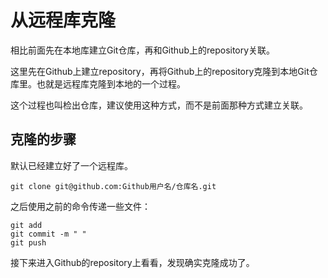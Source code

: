 # 从远程库克隆
相比前面先在本地库建立Git仓库，再和Github上的repository关联。

这里先在Github上建立repository，再将Github上的repository克隆到本地Git仓库里。也就是远程库克隆到本地的一个过程。

这个过程也叫检出仓库，建议使用这种方式，而不是前面那种方式建立关联。

## 克隆的步骤
默认已经建立好了一个远程库。
```
git clone git@github.com:Github用户名/仓库名.git
```
之后使用之前的命令传递一些文件：
```
git add
git commit -m " "
git push
```
接下来进入Github的repository上看看，发现确实克隆成功了。

